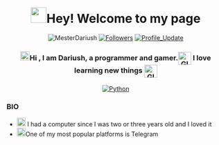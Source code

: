 <h1 align="center"> <img src="https://emojis.slackmojis.com/emojis/images/1643514389/3643/cool-doge.gif?1643514389" width="36"/>Hey! Welcome to my page </h1>

<p align="center"> 
    <img src="https://komarev.com/ghpvc/?username=MesterDariush" alt="MesterDariush"/>        
    <a href="https://github.com/MesterDariush?tab=followers"><img alt="Followers" src="https://img.shields.io/github/followers/MesterDariush?color=4C1&logo=github"></a>
    <a href="https://github.com/MesterDariush/MesterDariush" target="_blank"><img alt="Profile_Update" src="https://img.shields.io/github/last-commit/MesterDariush/MesterDariush?label=Profile%20update&style=fflat-square"></a>
    <!--<a href="https://github.com/milaan9" target="_blank"><img alt="milaan9" src="https://badges.pufler.dev/visits/MesterDariush/MesterDariush?logo=GitHub&label=visits&color=success&logoColor=white&style=flat-square"/></a>-->
    <!--<img src="https://badges.pufler.dev/gists/MesterDariush" alt="milaan9"/>-->
    <!--<img src="https://readme-jokes.vercel.app/api" alt="MesterDariush"/>-->
</p> 


<h3 align="center"> 
    <img src="https://media.giphy.com/media/hvRJCLFzcasrR4ia7z/giphy.gif" width="21"></a>Hi , I am Dariush, a programmer and gamer.<img align="center" alt="GIF" width="30"  src="https://emojis.slackmojis.com/emojis/images/1643515615/16372/gameboy.gif?1643515615" width="36"/> </a>I love learning new things <img align="center" alt="GIF" width="30"  src="https://emojis.slackmojis.com/emojis/images/1643515326/13454/reading.gif?1643515326" width="36"/>
</h3> 

<p align="center">
    <a href="https://github.com/milaan9?tab=repositories&language=python" target="_blank"><img alt="Python" src="https://img.shields.io/badge/Python-FFD43B?style=flat-square&logo=python&logoColor=dark"></a>

### BIO
- <img src="https://emojis.slackmojis.com/emojis/images/1643510247/36373/pc.gif?1643510247" width="20"> I had a computer since I was two or three years old and I loved it
- <img src="https://emojis.slackmojis.com/emojis/images/1643514489/4724/telegram.png?1643514489" width="20">One of my most popular platforms is Telegram
